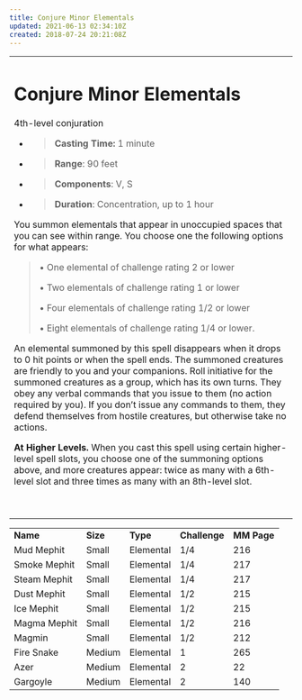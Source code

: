 ```yaml
---
title: Conjure Minor Elementals
updated: 2021-06-13 02:34:10Z
created: 2018-07-24 20:21:08Z
---
```


<table><tbody><tr class="odd"><td><h1 id="conjure-minor-elementals"><strong>Conjure Minor Elementals</strong></h1><p>4th-level conjuration</p><ul><li><blockquote><p><strong>Casting Time:</strong> 1 minute</p></blockquote></li><li><blockquote><p><strong>Range</strong>: 90 feet</p></blockquote></li><li><blockquote><p><strong>Components</strong>: V, S</p></blockquote></li><li><blockquote><p><strong>Duration</strong>: Concentration, up to 1 hour</p></blockquote></li></ul><p>You summon elementals that appear in unoccupied spaces that you can see within range. You choose one the following options for what appears:</p><blockquote><p>• One elemental of challenge rating 2 or lower</p><p>• Two elementals of challenge rating 1 or lower</p><p>• Four elementals of challenge rating 1/2 or lower</p><p>• Eight elementals of challenge rating 1/4 or lower.</p></blockquote><p>An elemental summoned by this spell disappears when it drops to 0 hit points or when the spell ends. The summoned creatures are friendly to you and your companions. Roll initiative for the summoned creatures as a group, which has its own turns. They obey any verbal commands that you issue to them (no action required by you). If you don’t issue any commands to them, they defend themselves from hostile creatures, but otherwise take no actions.</p><strong>At Higher Levels.</strong> When you cast this spell using certain higher-level spell slots, you choose one of the summoning options above, and more creatures appear: twice as many with a 6th-level slot and three times as many with an 8th-level slot.</p><p> </p></td></tr></tbody></table>

|              |          |           |               |             |
|--------------|----------|-----------|---------------|-------------|
| **Name**     | **Size** | **Type**  | **Challenge** | **MM Page** |
| Mud Mephit   | Small    | Elemental | 1/4           | 216         |
| Smoke Mephit | Small    | Elemental | 1/4           | 217         |
| Steam Mephit | Small    | Elemental | 1/4           | 217         |
| Dust Mephit  | Small    | Elemental | 1/2           | 215         |
| Ice Mephit   | Small    | Elemental | 1/2           | 215         |
| Magma Mephit | Small    | Elemental | 1/2           | 216         |
| Magmin       | Small    | Elemental | 1/2           | 212         |
| Fire Snake   | Medium   | Elemental | 1             | 265         |
| Azer         | Medium   | Elemental | 2             | 22          |
| Gargoyle     | Medium   | Elemental | 2             | 140         |

